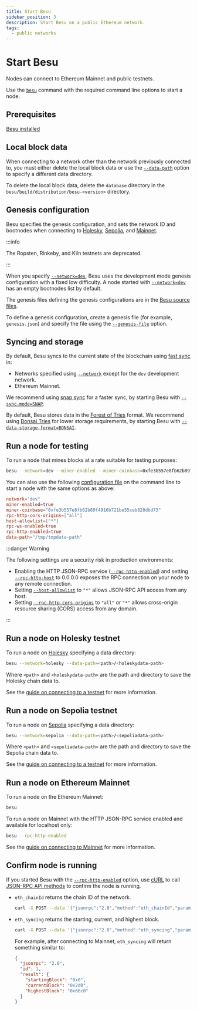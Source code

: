 ```yaml
---
title: Start Besu
sidebar_position: 3
description: Start Besu on a public Ethereum network.
tags:
  - public networks
---
```


# Start Besu

Nodes can connect to Ethereum Mainnet and public testnets.

Use the [`besu`](../reference/cli/options.md) command with the required command line options to start a node.

## Prerequisites

[Besu installed](install/binary-distribution.md)

## Local block data

When connecting to a network other than the network previously connected to, you must either delete the local block data or use the [`--data-path`](../reference/cli/options.md#data-path) option to specify a different data directory.

To delete the local block data, delete the `database` directory in the `besu/build/distribution/besu-<version>` directory.

## Genesis configuration

Besu specifies the genesis configuration, and sets the network ID and bootnodes when connecting to [Holesky](#run-a-node-on-holesky-testnet), [Sepolia](#run-a-node-on-sepolia-testnet), and [Mainnet](#run-a-node-on-ethereum-mainnet).

:::info

The Ropsten, Rinkeby, and Kiln testnets are deprecated.

:::

When you specify [`--network=dev`](../reference/cli/options.md#network), Besu uses the development mode genesis configuration with a fixed low difficulty. A node started with [`--network=dev`](../reference/cli/options.md#network) has an empty bootnodes list by default.

The genesis files defining the genesis configurations are in the [Besu source files](https://github.com/hyperledger/besu/tree/master/config/src/main/resources).

To define a genesis configuration, create a genesis file (for example, `genesis.json`) and specify the file using the [`--genesis-file`](../reference/cli/options.md#genesis-file) option.

## Syncing and storage

By default, Besu syncs to the current state of the blockchain using [fast sync](../concepts/node-sync.md#fast-synchronization) in:

- Networks specified using [`--network`](../reference/cli/options.md#network) except for the `dev` development network.
- Ethereum Mainnet.

We recommend using [snap sync](../concepts/node-sync.md#snap-synchronization) for a faster sync, by starting Besu with [`--sync-mode=SNAP`](../reference/cli/options.md#sync-mode).

By default, Besu stores data in the [Forest of Tries](../concepts/data-storage-formats.md#forest-of-tries) format. We recommend using [Bonsai Tries](../concepts/data-storage-formats.md#bonsai-tries) for lower storage requirements, by starting Besu with [`--data-storage-format=BONSAI`](../reference/cli/options.md#data-storage-format).

## Run a node for testing

To run a node that mines blocks at a rate suitable for testing purposes:

```bash
besu --network=dev --miner-enabled --miner-coinbase=0xfe3b557e8fb62b89f4916b721be55ceb828dbd73 --rpc-http-cors-origins="all" --host-allowlist="*" --rpc-ws-enabled --rpc-http-enabled --data-path=/tmp/tmpDatdir
```

You can also use the following [configuration file](../how-to/configure-besu/index.md) on the command line to start a node with the same options as above:

```toml
network="dev"
miner-enabled=true
miner-coinbase="0xfe3b557e8fb62b89f4916b721be55ceb828dbd73"
rpc-http-cors-origins=["all"]
host-allowlist=["*"]
rpc-ws-enabled=true
rpc-http-enabled=true
data-path="/tmp/tmpdata-path"
```

:::danger Warning

The following settings are a security risk in production environments:

- Enabling the HTTP JSON-RPC service ([`--rpc-http-enabled`](../reference/cli/options.md#rpc-http-enabled)) and setting [`--rpc-http-host`](../reference/cli/options.md#rpc-http-host) to 0.0.0.0 exposes the RPC connection on your node to any remote connection.
- Setting [`--host-allowlist`](../reference/cli/options.md#host-allowlist) to `"*"` allows JSON-RPC API access from any host.
- Setting [`--rpc-http-cors-origins`](../reference/cli/options.md#rpc-http-cors-origins) to `"all"` or `"*"` allows cross-origin resource sharing (CORS) access from any domain.

:::

## Run a node on Holesky testnet

To run a node on [Holesky](https://github.com/eth-clients/holesky) specifying a data directory:

```bash
besu --network=holesky --data-path=<path>/<holeskydata-path>
```

Where `<path>` and `<holeskydata-path>` are the path and directory to save the Holesky chain data to.

See the [guide on connecting to a testnet](connect/testnet.md) for more information.

## Run a node on Sepolia testnet

To run a node on [Sepolia](https://github.com/eth-clients/sepolia) specifying a data directory:

```bash
besu --network=sepolia --data-path=<path>/<sepoliadata-path>
```

Where `<path>` and `<sepoliadata-path>` are the path and directory to save the Sepolia chain data to.

See the [guide on connecting to a testnet](connect/testnet.md) for more information.

## Run a node on Ethereum Mainnet

To run a node on the Ethereum Mainnet:

```bash
besu
```

To run a node on Mainnet with the HTTP JSON-RPC service enabled and available for localhost only:

```bash
besu --rpc-http-enabled
```

See the [guide on connecting to Mainnet](connect/mainnet.md) for more information.

## Confirm node is running

If you started Besu with the [`--rpc-http-enabled`](../reference/cli/options.md#rpc-http-enabled) option, use [cURL](https://curl.haxx.se/) to call [JSON-RPC API methods](../reference/api/index.md) to confirm the node is running.

- `eth_chainId` returns the chain ID of the network.

  ```bash
  curl -X POST --data '{"jsonrpc":"2.0","method":"eth_chainId","params":[],"id":1}' localhost:8545
  ```

- `eth_syncing` returns the starting, current, and highest block.

  ```bash
  curl -X POST --data '{"jsonrpc":"2.0","method":"eth_syncing","params":[],"id":1}' localhost:8545
  ```

  For example, after connecting to Mainnet, `eth_syncing` will return something similar to:

  ```json
  {
    "jsonrpc": "2.0",
    "id": 1,
    "result": {
      "startingBlock": "0x0",
      "currentBlock": "0x2d0",
      "highestBlock": "0x66c0"
    }
  }
  ```
